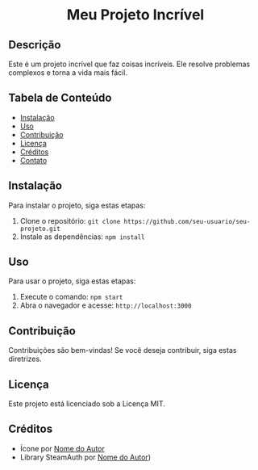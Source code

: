 # <center>Meu Projeto Incrível</center>

## Descrição

Este é um projeto incrível que faz coisas incríveis. Ele resolve problemas complexos e torna a vida mais fácil.

## Tabela de Conteúdo

- [Instalação](#instalação)
- [Uso](#uso)
- [Contribuição](#contribuição)
- [Licença](#licença)
- [Créditos](#créditos)
- [Contato](#contato)

## Instalação

Para instalar o projeto, siga estas etapas:

1. Clone o repositório: `git clone https://github.com/seu-usuario/seu-projeto.git`
2. Instale as dependências: `npm install`

## Uso

Para usar o projeto, siga estas etapas:

1. Execute o comando: `npm start`
2. Abra o navegador e acesse: `http://localhost:3000`

## Contribuição

Contribuições são bem-vindas! Se você deseja contribuir, siga estas diretrizes.

## Licença

Este projeto está licenciado sob a Licença MIT.

## Créditos

- Ícone por [Nome do Autor](link)
- Library SteamAuth por [Nome do Autor](https://github.com/geel9/SteamAuth))
